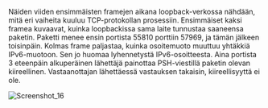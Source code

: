 Näiden viiden ensimmäisten framejen aikana loopback-verkossa nähdään, mitä eri vaiheita kuuluu TCP-protokollan prosessiin.
Ensimmäiset kaksi framea kuvaavat, kuinka loopbackissa sama laite tunnustaa saaneensa paketin. Paketti menee ensin portista 55810 porttiin 57969, ja tämän jälkeen toisinpäin.
Kolmas frame paljastaa, kuinka osoitemuoto muuttuu yhtäkkiä IPv6-muotoon. Sen jo huomaa lyhennetystä IPv6-osoitteesta. Aina portista 3 eteenpäin alkuperäinen lähettäjä painottaa PSH-viestillä paketin olevan kiireellinen. Vastaanottajan lähettäessä vastauksen takaisin, kiireellisyyttä ei ole.
  

  
![Screenshot_16](https://github.com/KebabGarva/Tunkeutumistestaus2024-bgu248/assets/89390996/e7775fdf-7c67-4e6c-a2a9-a47643452fe7)
